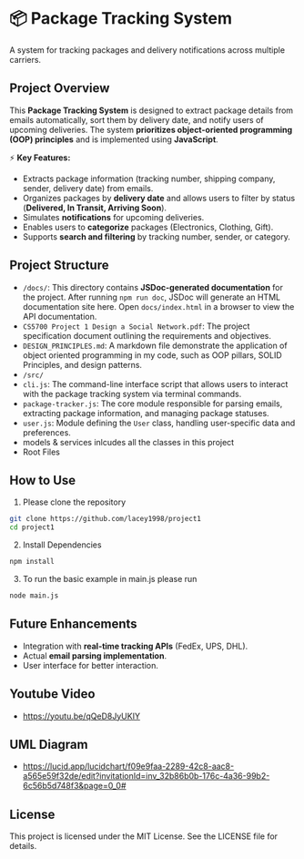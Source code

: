 # 📦 Package Tracking System

A system for tracking packages and delivery notifications across multiple carriers.

## Project Overview
This **Package Tracking System** is designed to extract package details from emails automatically, sort them by delivery date, and notify users of upcoming deliveries. The system **prioritizes object-oriented programming (OOP) principles** and is implemented using **JavaScript**. 

⚡ **Key Features:**
- Extracts package information (tracking number, shipping company, sender, delivery date) from emails.
- Organizes packages by **delivery date** and allows users to filter by status (**Delivered, In Transit, Arriving Soon**).
- Simulates **notifications** for upcoming deliveries.
- Enables users to **categorize** packages (Electronics, Clothing, Gift).
- Supports **search and filtering** by tracking number, sender, or category.

## Project Structure
- `/docs/`: This directory contains **JSDoc-generated documentation** for the project. After running `npm run doc`, JSDoc will generate an HTML documentation site here. Open `docs/index.html` in a browser to view the API documentation.
- `CS5700 Project 1 Design a Social Network.pdf`: The project specification document outlining the requirements and objectives.
- `DESIGN_PRINCIPLES.md`: A markdown file demonstrate the application of object oriented programming in my code, such as OOP pillars, SOLID Principles, and design patterns.
- `/src/`
- `cli.js`: The command-line interface script that allows users to interact with the package tracking system via terminal commands.
- `package-tracker.js`: The core module responsible for parsing emails, extracting package information, and managing package statuses.
- `user.js`: Module defining the `User` class, handling user-specific data and preferences.
- models & services inlcudes all the classes in this project
- Root Files


## How to Use
1. Please clone the repository
```bash
git clone https://github.com/lacey1998/project1
cd project1
```

2. Install Dependencies

```bash
npm install
```

3. To run the basic example in main.js please run

```bash
node main.js
```


## Future Enhancements
- Integration with **real-time tracking APIs** (FedEx, UPS, DHL).
- Actual **email parsing implementation**.
- User interface for better interaction.

## Youtube Video
- https://youtu.be/qQeD8JyUKIY

## UML Diagram
- https://lucid.app/lucidchart/f09e9faa-2289-42c8-aac8-a565e59f32de/edit?invitationId=inv_32b86b0b-176c-4a36-99b2-6c56b5d748f3&page=0_0# 

## License
This project is licensed under the MIT License. See the LICENSE file for details.



